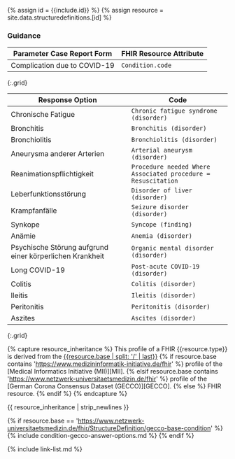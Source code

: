 
{% assign id = {{include.id}} %}
{% assign resource = site.data.structuredefinitions.[id] %}

### Guidance

| Parameter Case Report Form | FHIR Resource Attribute |
| -------------------------- | ----------------------- |
| Complication due to COVID-19 | `Condition.code` |
{:.grid}

| Response Option | Code |
| ------ | ---- |
| Chronische Fatigue | `Chronic fatigue syndrome (disorder)` |
| Bronchitis | `Bronchitis (disorder)` |
| Bronchiolitis | `Bronchiolitis (disorder)` |
| Aneurysma anderer Arterien | `Arterial aneurysm (disorder)` |
| Reanimationspflichtigkeit | `Procedure needed Where Associated procedure = Resuscitation` |
| Leberfunktionsstörung | `Disorder of liver (disorder)` |
| Krampfanfälle | `Seizure disorder (disorder)` |
| Synkope | `Syncope (finding)` |
| Anämie | `Anemia (disorder)` |
| Psychische Störung aufgrund einer körperlichen Krankheit | `Organic mental disorder (disorder)` |
| Long COVID-19 | `Post-acute COVID-19 (disorder)` |
| Colitis | `Colitis (disorder)` |
| Ileitis | `Ileitis (disorder)` |
| Peritonitis | `Peritonitis (disorder)` |
| Aszites | `Ascites (disorder)` |
{:.grid}

{% capture resource_inheritance %}
This profile of a FHIR {{resource.type}} is derived from the [{{resource.base | split: '/' | last}}]({{resource.base}})
{% if resource.base contains 'https://www.medizininformatik-initiative.de/fhir' %}
 profile of the [Medical Informatics Initiative (MII)][MII].
{% elsif resource.base contains 'https://www.netzwerk-universitaetsmedizin.de/fhir' %}
 profile of the [German Corona Consensus Dataset (GECCO)][GECCO].
{% else %}
 FHIR resource.
{% endif %}
{% endcapture %}

{{ resource_inheritance | strip_newlines }}

{% if resource.base == 'https://www.netzwerk-universitaetsmedizin.de/fhir/StructureDefinition/gecco-base-condition' %}
{% include condition-gecco-answer-options.md %}
{% endif %}

{% include link-list.md %}
